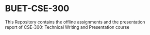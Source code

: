 # BUET-CSE-300
This Repository contains the offline assignments and the presentation report of CSE-300: Technical Writing and Presentation course

